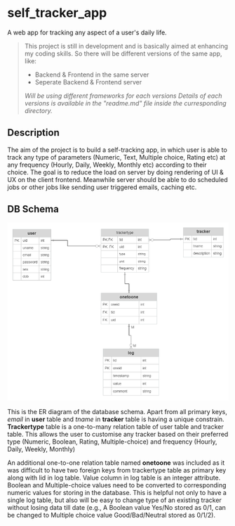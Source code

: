 # self_tracker_app

A web app for tracking any aspect of a user's daily life.

> This project is still in development and is basically aimed at enhancing my coding skills. So there will be different versions of the same app, like:
>
> - Backend & Frontend in the same server
> - Seperate Backend & Frontend server
>
> *Will be using different frameworks for each versions*
> *Details of each versions is available in the "readme.md" file inside the curresponding directory.*



## Description

The aim of the project is to build a self-tracking app, in which user is able to track any type of parameters (Numeric, Text, Multiple choice, Rating etc) at any frequency (Hourly, Daily, Weekly, Monthly etc) according to their choice. The goal is to reduce the load on server by doing rendering of UI & UX on the client frontend. Meanwhile server should be able to do scheduled jobs or other jobs like sending user triggered emails, caching etc.

## DB Schema

![ER Diagram!](ER-Diagram.png "ER Diagram")

This is the ER diagram of the database schema. Apart from all primary keys, *email* in **user** table and *tname* in **tracker** table is having a unique constrain. **Trackertype** table is a one-to-many relation table of user table and tracker table. This allows the user to customise any tracker based on their preferred type (Numeric, Boolean, Rating, Multiple-choice) and frequency (Hourly, Daily, Weekly, Monthly)

An additional one-to-one relation table named **onetoone** was included as it was difficult to have two foreign keys from trackertype table as primary key along with lid in log table. Value column in log table is an integer attribute. Boolean and Multiple-choice values need to be converted to corresponding numeric values for storing in the database. This is helpful not only to have a single log table, but also will be easy to change type of an existing tracker without losing data till date (e.g., A Boolean value Yes/No stored as 0/1, can be changed to Multiple choice value Good/Bad/Neutral stored as 0/1/2).
